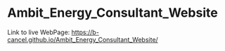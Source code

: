 # Ambit_Energy_Consultant_Website

Link to live WebPage: https://b-cancel.github.io/Ambit_Energy_Consultant_Website/
